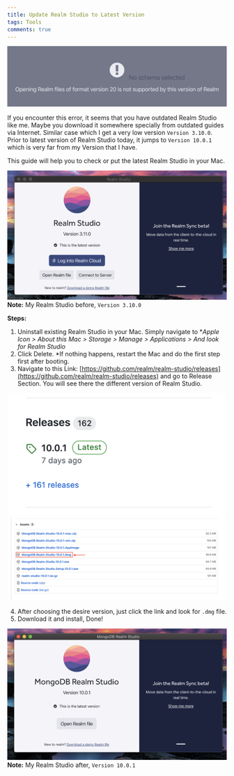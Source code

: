 ```yaml
---
title: Update Realm Studio to Latest Version
tags: Tools
comments: true
---
```

![alt text](/assets/img/unsupported-realm-version/unsupported-realm.png)

If you encounter this error, it seems that you have outdated Realm Studio like me. Maybe you download it somewhere specially from outdated guides via Internet. Similar case which I get a very low version ```Version 3.10.0```. Prior to latest version of Realm Studio today, it jumps to ```Version 10.0.1``` which is very far from my Version that I have.

This guide will help you to check or put the latest Realm Studio in your Mac.


![alt text](/assets/img/unsupported-realm-version/realm-3.png)
**Note:** My Realm Studio before, ```Version 3.10.0```


**Steps:**

1. Uninstall existing Realm Studio in your Mac. Simply navigate to **Apple Icon > About this Mac > Storage > Manage > Applications > *And look for Realm Studio**
2. Click Delete. *If nothing happens, restart the Mac and do the first step first after booting.
3. Navigate to this Link: [https://github.com/realm/realm-studio/releases](https://github.com/realm/realm-studio/releases) and go to Release Section. You will see there the different version of Realm Studio.

![alt text](/assets/img/unsupported-realm-version/release-1.png)
![alt text](/assets/img/unsupported-realm-version/release-2.png)

4. After choosing the desire version, just click the link and look for ```.dmg``` file.
5. Download it and install, Done!

![alt text](/assets/img/unsupported-realm-version/realm-10.png)
**Note:** My Realm Studio after, ```Version 10.0.1```


<br>
<br>
<br>
